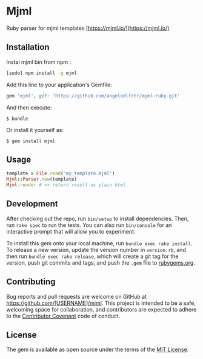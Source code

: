 # Mjml

Ruby parser for mjml templates [https://mjml.io/](https://mjml.io/)

## Installation

Instal mjml bin from npm :

```bash
[sudo] npm install -g mjml
```

Add this line to your application's Gemfile:

```ruby
gem 'mjml', git: 'https://github.com/angelodlfrtr/mjml-ruby.git'
```

And then execute:

    $ bundle

Or install it yourself as:

    $ gem install mjml

## Usage

```ruby
template = File.read('my_template.mjml')
Mjml::Parser.new(template)
Mjml.render # => return result as plain html
```

## Development

After checking out the repo, run `bin/setup` to install dependencies. Then, run `rake spec` to run the tests. You can also run `bin/console` for an interactive prompt that will allow you to experiment.

To install this gem onto your local machine, run `bundle exec rake install`. To release a new version, update the version number in `version.rb`, and then run `bundle exec rake release`, which will create a git tag for the version, push git commits and tags, and push the `.gem` file to [rubygems.org](https://rubygems.org).

## Contributing

Bug reports and pull requests are welcome on GitHub at https://github.com/[USERNAME]/mjml. This project is intended to be a safe, welcoming space for collaboration, and contributors are expected to adhere to the [Contributor Covenant](http://contributor-covenant.org) code of conduct.


## License

The gem is available as open source under the terms of the [MIT License](http://opensource.org/licenses/MIT).

